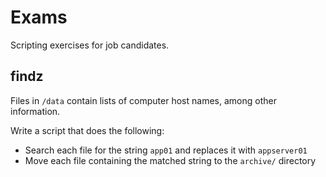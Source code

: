 # Exams

Scripting exercises for job candidates.

## findz

Files in `/data` contain lists of computer host names, among other information.

Write a script that does the following:
- Search each file for the string `app01` and replaces it with `appserver01`
- Move each file containing the matched string to the `archive/` directory
